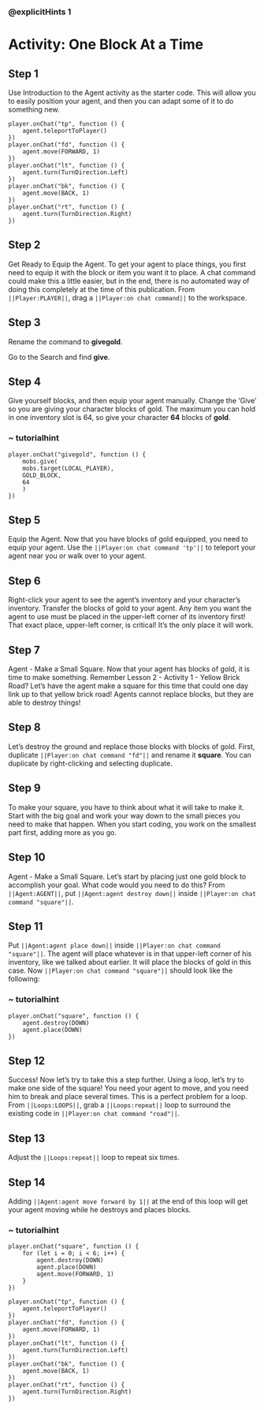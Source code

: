 ### @explicitHints 1

# Activity: One Block At a Time 

## Step 1
Use Introduction to the Agent activity as the starter code. This will allow you to easily position your agent, and then you can adapt some of it to do something new.

```template
player.onChat("tp", function () {
    agent.teleportToPlayer()
})
player.onChat("fd", function () {
    agent.move(FORWARD, 1)
})
player.onChat("lt", function () {
    agent.turn(TurnDirection.Left)
})
player.onChat("bk", function () {
    agent.move(BACK, 1)
})
player.onChat("rt", function () {
    agent.turn(TurnDirection.Right)
})
```

## Step 2
Get Ready to Equip the Agent. To get your agent to place things, you first need to equip it with the block or item you want it to place. A chat command could make this a little easier, but in the end, there is no automated way of doing this completely at the time of this publication. From ``||Player:PLAYER||``, drag a ``||Player:on chat command||`` to the workspace.

## Step 3
Rename the command to **givegold**.

Go to the Search and find **give**.

## Step 4
Give yourself blocks, and then equip your agent manually. Change the ‘Give’ so you are giving your character blocks of gold. The maximum you can hold in one inventory slot is 64, so give your character **64** blocks of **gold**.

### ~ tutorialhint
``` blocks
player.onChat("givegold", function () {
    mobs.give(
    mobs.target(LOCAL_PLAYER),
    GOLD_BLOCK,
    64
    )
})
```

## Step 5
Equip the Agent. Now that you have blocks of gold equipped, you need to equip your agent. Use the ``||Player:on chat command 'tp'||`` to teleport your agent near you or walk over to your agent.

## Step 6
Right-click your agent to see the agent’s inventory and your character’s inventory. Transfer the blocks of gold to your agent. Any item you want the agent to use must be placed in the upper-left corner of its inventory first! That exact place, upper-left corner, is critical! It’s the only place it will work.

## Step 7
Agent - Make a Small Square. Now that your agent has blocks of gold, it is time to make something. Remember Lesson 2 - Activity 1 - Yellow Brick Road? Let’s have the agent make a square for this time that could one day link up to that yellow brick road! Agents cannot replace blocks, but they are able to destroy things!

## Step 8
Let’s destroy the ground and replace those blocks with blocks of gold. First, duplicate ``||Player:on chat command "fd"||`` and rename it **square**. You can duplicate by right-clicking and selecting duplicate.

## Step 9
To make your square, you have to think about what it will take to make it. Start with the big goal and work your way down to the small pieces you need to make that happen. When you start coding, you work on the smallest part first, adding more as you go. 

## Step 10
Agent - Make a Small Square. Let’s start by placing just one gold block to accomplish your goal. What code would you need to do this? From ``||Agent:AGENT||``, put ``||Agent:agent destroy down||`` inside ``||Player:on chat command "square"||``.

## Step 11
Put ``||Agent:agent place down||`` inside ``||Player:on chat command "square"||``. The agent will place whatever is in that upper-left corner of his inventory, like we talked about earlier. It will place the blocks of gold in this case. Now ``||Player:on chat command "square"||`` should look like the following:

### ~ tutorialhint
``` blocks 
player.onChat("square", function () {
    agent.destroy(DOWN)
    agent.place(DOWN)
})

```

## Step 12
Success! Now let’s try to take this a step further. Using a loop, let’s try to make one side of the square! You need your agent to move, and you need him to break and place several times. This is a perfect problem for a loop. From ``||Loops:LOOPS||``, grab a ``||Loops:repeat||`` loop to surround the existing code in ``||Player:on chat command "road"||``.

## Step 13
Adjust the ``||Loops:repeat||`` loop to repeat six times.

## Step 14
Adding ``||Agent:agent move forward by 1||`` at the end of this loop will get your agent moving while he destroys and places blocks.

### ~ tutorialhint
``` blocks
player.onChat("square", function () {
    for (let i = 0; i < 6; i++) {
        agent.destroy(DOWN)
        agent.place(DOWN)
        agent.move(FORWARD, 1)
    }
})

player.onChat("tp", function () {
    agent.teleportToPlayer()
})
player.onChat("fd", function () {
    agent.move(FORWARD, 1)
})
player.onChat("lt", function () {
    agent.turn(TurnDirection.Left)
})
player.onChat("bk", function () {
    agent.move(BACK, 1)
})
player.onChat("rt", function () {
    agent.turn(TurnDirection.Right)
})
```
